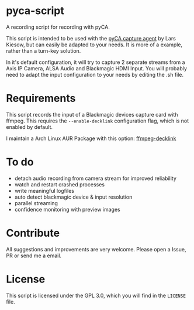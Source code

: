 # pyca-script
A recording script for recording with pyCA.

This script is intended to be used with the
[pyCA capture agent](https://github.com/lkiesow/pyCA) by Lars Kiesow, but can
easily be adapted to your needs. It is more of a example, rather than a
turn-key solution.

In it's default configuration, it will try to capture 2 separate streams from a
Axis IP Camera, ALSA Audio and Blackmagic HDMI Input. You will probably need to
adapt the input configuration to your needs by editing the .sh file.

# Requirements

This script records the input of a Blackmagic devices capture card with ffmpeg.
This requires the `--enable-decklink` configuration flag, which is not enabled
by default.

I maintain a Arch Linux AUR Package with this option:
[ffmpeg-decklink](https://aur.archlinux.org/packages/ffmpeg-decklink)

# To do

* detach audio recording from camera stream for improved reliability
* watch and restart crashed processes
* write meaningful logfiles
* auto detect blackmagic device & input resolution
* parallel streaming
* confidence monitoring with preview images

# Contribute

All suggestions and improvements are very welcome. Please open a Issue, PR or
send me a email.

# License

This script is licensed under the GPL 3.0, which you will find in the
`LICENSE` file.
